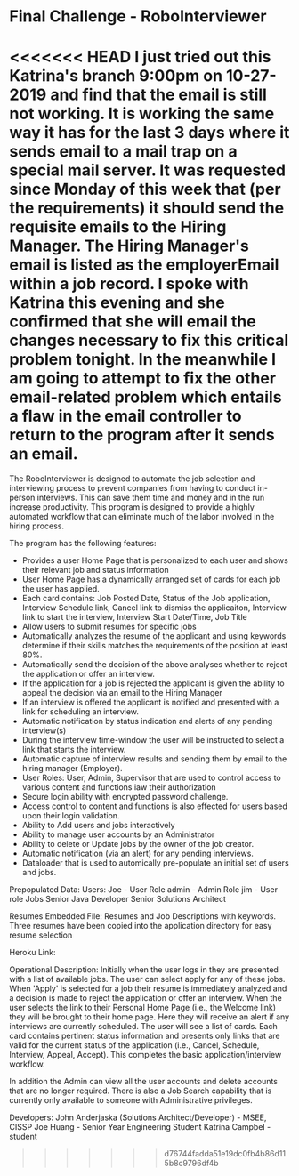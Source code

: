 # Final Challenge - RoboInterviewer

<<<<<<< HEAD
I just tried out this Katrina's branch 9:00pm on 10-27-2019 and find that the email is still not working. It is working the same way it has for the last 3 days where it sends email to a mail trap on a special mail server.  It was requested since Monday of this week that (per the requirements) it should send the requisite emails to the Hiring Manager.  The Hiring Manager's email is listed as the employerEmail within a job record.  I spoke with Katrina this evening and she confirmed that she will email the changes necessary to fix this critical problem tonight. In the meanwhile I am going to attempt to fix the other email-related problem which entails a flaw in the email controller to return to the program after it sends an email.
=======
The RoboInterviewer is designed to automate the job selection and interviewing process to prevent companies from having to conduct in-person interviews. This can save them time and money and in the run increase productivity. This program is designed to provide a highly automated workflow that can eliminate much of the labor involved in the hiring process.

The program has the following features:
* Provides a user Home Page that is personalized to each user and shows their relevant job and status information
* User Home Page has a dynamically arranged set of cards for each job the user has applied.
* Each card contains: Job Posted Date, Status of the Job application, Interview Schedule link, Cancel link to dismiss the applicaiton,
  Interview link to start the interview, Interview Start Date/Time, Job Title
* Allow users to submit resumes for specific jobs
* Automatically analyzes the resume of the applicant and using keywords determine if their skills matches the requirements of the position at least 80%.
* Automatically send the decision of the above analyses whether to reject the application or offer an interview.
* If the application for a job is rejected the applicant is given the ability to appeal the decision via an email to the Hiring Manager
* If an interview is offered the applicant is notified and presented with a link for scheduling an interview.
* Automatic notification by status indication and alerts of any pending interview(s)
* During the interview time-window the user will be instructed to select a link that starts the interview.
* Automatic capture of interview results and sending them by email to the hiring manager (Employer).
* User Roles: User, Admin, Supervisor that are used to control access to various content and functions iaw their authorization
* Secure login ability with encrypted password challenge.
* Access control to content and functions is also effected for users based upon their login validation.
* Ability to Add users and jobs interactively
* Ability to manage user accounts by an Administrator
* Ability to delete or Update jobs by the owner of the job creator.
* Automatic notification (via an alert) for any pending interviews.
* Dataloader that is used to automically pre-populate an initial set of users and jobs.

Prepopulated Data: 
Users: 
  Joe - User Role
  admin - Admin Role
  jim - User role
Jobs
Senior Java Developer
Senior Solutions Architect

Resumes
Embedded File: Resumes and Job Descriptions with keywords.
Three resumes have been copied into the application directory for easy resume selection

Heroku Link:

Operational Description:
Initially when the user logs in they are presented with a list of available jobs. 
The user can select apply for any of these jobs.  When 'Apply' is selected for a job
their resume is immediately analyzed and a decision is made to reject the application
or offer an interview.
When the user selects the link to their Personal Home Page (i.e., the Welcome link) they 
will be brought to their home page.  Here they will receive an alert if any interviews
are currently scheduled.  The user will see a list of cards.  Each card contains 
pertinent status information and presents only links that are valid for the current
status of the application (i.e., Cancel, Schedule, Interview, Appeal, Accept). This completes 
the basic application/interview workflow.  

In addition the Admin can view all the user accounts and delete accounts that are no longer
required. There is also a Job Search capability that is currently only available to someone
with Administrative privileges.


Developers:
John Anderjaska (Solutions Architect/Developer) - MSEE, CISSP
Joe Huang - Senior Year Engineering Student
Katrina Campbel - student



>>>>>>> d76744fadda51e19dc0fb4b86d115b8c9796df4b
